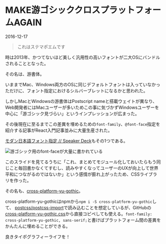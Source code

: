 # MAKE游ゴシッククロスプラットフォームAGAIN

<time datetime="2016-12-17">2016-12-17</time>

> これはステマポエムです

時は2013年、かつてないほど美しく汎用性の高いフォントが二大OSにバンドルされることとなった。

その名は、游書体。

いままでMac、Windows両方のOSに同じデフォルトフォントは入っていなかっただけに、フォント指定におけるシルバーブレットになるかと思われた。

しかしMacとWindowsの游書体はPostscript nameと搭載ウェイトが異なり、Web開発者にはMacユーザーが多いためこの事に気づかずWindowsユーザーを中心に「游ゴシック見づらい」というインプレッションが広まった。

その後現在に至るまでこの差異を埋めるための`font-family`、`@font-face`指定を紹介する記事がReact入門記事並みに大量生産された。

[モダン日本語フォント指定 // Speaker Deck](https://speakerdeck.com/tacamy/modanri-ben-yu-huontozhi-ding)もその1つである。

![游ゴシック用のfont-faceが大量に書かれている](img/yu-font-face.png)

このスライドを見てるうちに「これ、まとめてモジュール化しておいたらもう同じこと毎回書かなくてすむし、読みやすくなってユーザーのUXが向上して世界平和につながるのではないか」という感情が膨れ上がったため、CSSライブラリを作った。

その名も、[cross-platform-yu-gothic](https://www.npmjs.com/package/cross-platform-yu-gothic)。

cross-platform-yu-gothicはnpmから`npm i -S cross-platform-yu-gothic`して、 [postcss/postcss-import](https://github.com/postcss/postcss-import)で読み込むことを想定しているが、GitHubの[cross-platform-yu-gothic.css](https://raw.githubusercontent.com/rxon/cross-platform-yu-gothic/master/cross-platform-yu-gothic.css)から直接コピペしても使える。`font-family: cross-platform-yu-gothic, sans-serif;`と書けばプラットフォーム間の差異をかんたんに埋めることができる。

良きタイポグラフィーライフを！
